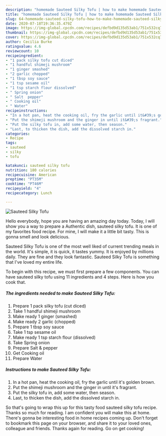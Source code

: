 ```yaml
---
description: "homemade Sauteed Silky Tofu | how to make homemade Sauteed Silky Tofu"
title: "homemade Sauteed Silky Tofu | how to make homemade Sauteed Silky Tofu"
slug: 64-homemade-sauteed-silky-tofu-how-to-make-homemade-sauteed-silky-tofu
date: 2020-07-18T19:36:35.479Z
image: https://img-global.cpcdn.com/recipes/defbd9d135d53ab1/751x532cq70/sauteed-silky-tofu-recipe-main-photo.jpg
thumbnail: https://img-global.cpcdn.com/recipes/defbd9d135d53ab1/751x532cq70/sauteed-silky-tofu-recipe-main-photo.jpg
cover: https://img-global.cpcdn.com/recipes/defbd9d135d53ab1/751x532cq70/sauteed-silky-tofu-recipe-main-photo.jpg
author: Cecilia Burke
ratingvalue: 4.6
reviewcount: 10
recipeingredient:
- "1 pack silky tofu cut diced"
- "1 handful shimeji mushroom"
- "1 ginger smashed"
- "2 garlic chopped"
- "1 tbsp soy sauce"
- "1 tsp sesame oil"
- "1 tsp starch flour dissolved"
- " Spring onion"
- " Salt  pepper"
- " Cooking oil"
- " Water"
recipeinstructions:
- "In a hot pan, heat the cooking oil, fry the garlic until it&#39;s golden brown."
- "Put the shimeji mushroom and the ginger in until it&#39;s fragrant."
- "Put the silky tofu in, add some water, then season."
- "Last, to thicken the dish, add the dissolved starch in."
categories:
- Recipe
tags:
- sauteed
- silky
- tofu

katakunci: sauteed silky tofu 
nutrition: 180 calories
recipecuisine: American
preptime: "PT35M"
cooktime: "PT46M"
recipeyield: "4"
recipecategory: Lunch

---
```



![Sauteed Silky Tofu](https://img-global.cpcdn.com/recipes/defbd9d135d53ab1/751x532cq70/sauteed-silky-tofu-recipe-main-photo.jpg)

Hello everybody, hope you are having an amazing day today. Today, I will show you a way to prepare a Authentic dish, sauteed silky tofu. It is one of my favorites food recipe. For mine, I will make it a little bit tasty. This is gonna smell and look delicious.



Sauteed Silky Tofu is one of the most well liked of current trending meals in the world. It's simple, it is quick, it tastes yummy. It is enjoyed by millions daily. They are fine and they look fantastic. Sauteed Silky Tofu is something that I've loved my entire life.


To begin with this recipe, we must first prepare a few components. You can have sauteed silky tofu using 11 ingredients and 4 steps. Here is how you cook that.

<!--inarticleads1-->

##### The ingredients needed to make Sauteed Silky Tofu:

1. Prepare 1 pack silky tofu (cut diced)
1. Take 1 handful shimeji mushroom
1. Make ready 1 ginger (smashed)
1. Make ready 2 garlic (chopped)
1. Prepare 1 tbsp soy sauce
1. Take 1 tsp sesame oil
1. Make ready 1 tsp starch flour (dissolved)
1. Take  Spring onion
1. Prepare  Salt &amp; pepper
1. Get  Cooking oil
1. Prepare  Water




<!--inarticleads2-->

##### Instructions to make Sauteed Silky Tofu:

1. In a hot pan, heat the cooking oil, fry the garlic until it&#39;s golden brown.
1. Put the shimeji mushroom and the ginger in until it&#39;s fragrant.
1. Put the silky tofu in, add some water, then season.
1. Last, to thicken the dish, add the dissolved starch in.




So that's going to wrap this up for this tasty food sauteed silky tofu recipe. Thanks so much for reading. I am confident you will make this at home. There's gonna be interesting food in home recipes coming up. Don't forget to bookmark this page on your browser, and share it to your loved ones, colleague and friends. Thanks again for reading. Go on get cooking!
